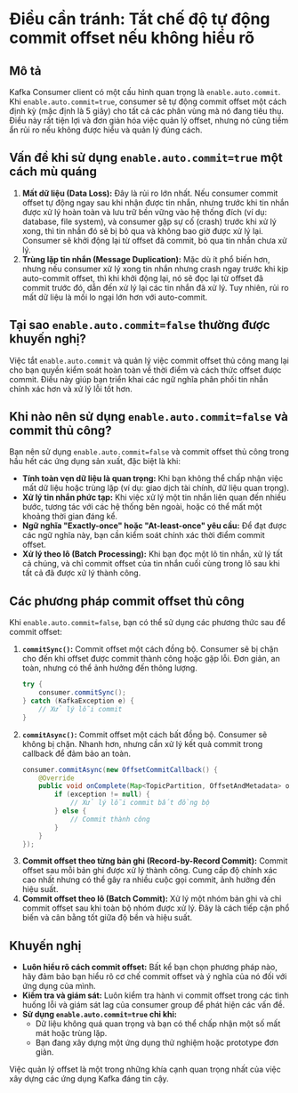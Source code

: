 # Điều cần tránh: Tắt chế độ tự động commit offset nếu không hiểu rõ

## Mô tả
Kafka Consumer client có một cấu hình quan trọng là `enable.auto.commit`. Khi `enable.auto.commit=true`, consumer sẽ tự động commit offset một cách định kỳ (mặc định là 5 giây) cho tất cả các phân vùng mà nó đang tiêu thụ. Điều này rất tiện lợi và đơn giản hóa việc quản lý offset, nhưng nó cũng tiềm ẩn rủi ro nếu không được hiểu và quản lý đúng cách.

## Vấn đề khi sử dụng `enable.auto.commit=true` một cách mù quáng
1.  **Mất dữ liệu (Data Loss):** Đây là rủi ro lớn nhất. Nếu consumer commit offset tự động ngay sau khi nhận được tin nhắn, nhưng trước khi tin nhắn được xử lý hoàn toàn và lưu trữ bền vững vào hệ thống đích (ví dụ: database, file system), và consumer gặp sự cố (crash) trước khi xử lý xong, thì tin nhắn đó sẽ bị bỏ qua và không bao giờ được xử lý lại. Consumer sẽ khởi động lại từ offset đã commit, bỏ qua tin nhắn chưa xử lý.
2.  **Trùng lặp tin nhắn (Message Duplication):** Mặc dù ít phổ biến hơn, nhưng nếu consumer xử lý xong tin nhắn nhưng crash ngay trước khi kịp auto-commit offset, thì khi khởi động lại, nó sẽ đọc lại từ offset đã commit trước đó, dẫn đến xử lý lại các tin nhắn đã xử lý. Tuy nhiên, rủi ro mất dữ liệu là mối lo ngại lớn hơn với auto-commit.

## Tại sao `enable.auto.commit=false` thường được khuyến nghị?
Việc tắt `enable.auto.commit` và quản lý việc commit offset thủ công mang lại cho bạn quyền kiểm soát hoàn toàn về thời điểm và cách thức offset được commit. Điều này giúp bạn triển khai các ngữ nghĩa phân phối tin nhắn chính xác hơn và xử lý lỗi tốt hơn.

## Khi nào nên sử dụng `enable.auto.commit=false` và commit thủ công?
Bạn nên sử dụng `enable.auto.commit=false` và commit offset thủ công trong hầu hết các ứng dụng sản xuất, đặc biệt là khi:
*   **Tính toàn vẹn dữ liệu là quan trọng:** Khi bạn không thể chấp nhận việc mất dữ liệu hoặc trùng lặp (ví dụ: giao dịch tài chính, dữ liệu quan trọng).
*   **Xử lý tin nhắn phức tạp:** Khi việc xử lý một tin nhắn liên quan đến nhiều bước, tương tác với các hệ thống bên ngoài, hoặc có thể mất một khoảng thời gian đáng kể.
*   **Ngữ nghĩa "Exactly-once" hoặc "At-least-once" yêu cầu:** Để đạt được các ngữ nghĩa này, bạn cần kiểm soát chính xác thời điểm commit offset.
*   **Xử lý theo lô (Batch Processing):** Khi bạn đọc một lô tin nhắn, xử lý tất cả chúng, và chỉ commit offset của tin nhắn cuối cùng trong lô sau khi tất cả đã được xử lý thành công.

## Các phương pháp commit offset thủ công
Khi `enable.auto.commit=false`, bạn có thể sử dụng các phương thức sau để commit offset:
1.  **`commitSync()`:** Commit offset một cách đồng bộ. Consumer sẽ bị chặn cho đến khi offset được commit thành công hoặc gặp lỗi. Đơn giản, an toàn, nhưng có thể ảnh hưởng đến thông lượng.
    ```java
    try {
        consumer.commitSync();
    } catch (KafkaException e) {
        // Xử lý lỗi commit
    }
    ```
2.  **`commitAsync()`:** Commit offset một cách bất đồng bộ. Consumer sẽ không bị chặn. Nhanh hơn, nhưng cần xử lý kết quả commit trong callback để đảm bảo an toàn.
    ```java
    consumer.commitAsync(new OffsetCommitCallback() {
        @Override
        public void onComplete(Map<TopicPartition, OffsetAndMetadata> offsets, Exception exception) {
            if (exception != null) {
                // Xử lý lỗi commit bất đồng bộ
            } else {
                // Commit thành công
            }
        }
    });
    ```
3.  **Commit offset theo từng bản ghi (Record-by-Record Commit):** Commit offset sau mỗi bản ghi được xử lý thành công. Cung cấp độ chính xác cao nhất nhưng có thể gây ra nhiều cuộc gọi commit, ảnh hưởng đến hiệu suất.
4.  **Commit offset theo lô (Batch Commit):** Xử lý một nhóm bản ghi và chỉ commit offset sau khi toàn bộ nhóm được xử lý. Đây là cách tiếp cận phổ biến và cân bằng tốt giữa độ bền và hiệu suất.

## Khuyến nghị
*   **Luôn hiểu rõ cách commit offset:** Bất kể bạn chọn phương pháp nào, hãy đảm bảo bạn hiểu rõ cơ chế commit offset và ý nghĩa của nó đối với ứng dụng của mình.
*   **Kiểm tra và giám sát:** Luôn kiểm tra hành vi commit offset trong các tình huống lỗi và giám sát lag của consumer group để phát hiện các vấn đề.
*   **Sử dụng `enable.auto.commit=true` chỉ khi:**
    *   Dữ liệu không quá quan trọng và bạn có thể chấp nhận một số mất mát hoặc trùng lặp.
    *   Bạn đang xây dựng một ứng dụng thử nghiệm hoặc prototype đơn giản.

Việc quản lý offset là một trong những khía cạnh quan trọng nhất của việc xây dựng các ứng dụng Kafka đáng tin cậy.